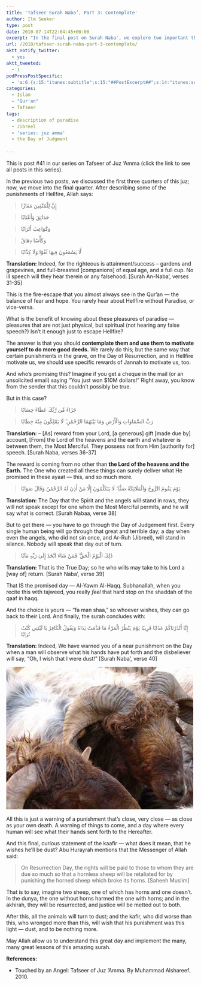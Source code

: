 ```yaml
---
title: 'Tafseer Surah Naba’, Part 3: Contemplate'
author: Ilm Seeker
type: post
date: 2010-07-14T22:04:45+00:00
excerpt: "In the final post on Surah Naba', we explore two important themes: descriptions of Paradise (and the fire-escape verses), and descriptions of the Day of Judgment -- a day every single human being must endure."
url: /2010/tafseer-surah-naba-part-3-contemplate/
aktt_notify_twitter:
  - yes
aktt_tweeted:
  - 1
podPressPostSpecific:
  - 'a:6:{s:15:"itunes:subtitle";s:15:"##PostExcerpt##";s:14:"itunes:summary";s:15:"##PostExcerpt##";s:15:"itunes:keywords";s:17:"##WordPressCats##";s:13:"itunes:author";s:10:"##Global##";s:15:"itunes:explicit";s:2:"No";s:12:"itunes:block";s:2:"No";}'
categories:
  - Islam
  - "Qur'an"
  - Tafseer
tags:
  - description of paradise
  - Jibreel
  - 'series: juz amma'
  - the Day of Judgment

---
```

This is post #41 in our series on Tafseer of Juz &#8216;Amma (click the link to see all posts in this series).

In the previous two posts, we discussed the first three quarters of this juz; now, we move into the final quarter. After describing some of the punishments of Hellfire, Allah says:

> إِنَّ لِلْمُتَّقِينَ مَفَازًا
  
> حَدَائِقَ وَأَعْنَابًا
  
> وَكَوَاعِبَ أَتْرَابًا
  
> وَكَأْسًا دِهَاقً
  
> لَّا يَسْمَعُونَ فِيهَا لَغْوًا وَلَا كِذَّابًا 

**Translation:** Indeed, for the righteous is attainment/success &#8211; gardens and grapevines, and full-breasted [companions] of equal age, and a full cup. No ill speech will they hear therein or any falsehood. [Surah An-Naba&#8217;, verses 31-35]

This is the fire-escape that you almost always see in the Qur&#8217;an &#8212; the balance of fear and hope. You rarely hear about Hellfire without Paradise, or vice-versa.

What is the benefit of knowing about these pleasures of paradise &#8212; pleasures that are not just physical, but spiritual (not hearing any false speech?) Isn&#8217;t it enough just to escape Hellfire?

The answer is that you should **contemplate them and use them to motivate yourself to do more good deeds.** We rarely do this; but the same way that certain punishments in the grave, on the Day of Resurrection, and in Hellfire motivate us, we should use specific rewards of Jannah to motivate us, too.

And who&#8217;s promising this? Imagine if you get a cheque in the mail (or an unsolicited email) saying &#8220;You just won $10M dollars!&#8221; Right away, you know from the sender that this couldn&#8217;t possibly be true.

But in this case?

> جَزَاءً مِّن رَّبِّكَ عَطَاءً حِسَابًا
  
> رَبِّ السَّمَاوَاتِ وَالْأَرْضِ وَمَا بَيْنَهُمَا الرَّحْمَٰنِ ۖ لَا يَمْلِكُونَ مِنْهُ خِطَابًا 

**Translation:** &#8211; [As] reward from your Lord, [a generous] gift [made due by] account, [From] the Lord of the heavens and the earth and whatever is between them, the Most Merciful. They possess not from Him [authority for] speech. [Surah Naba, verses 36-37]

The reward is coming from no other than **the Lord of the heavens and the Earth.** The One who created all these things can surely deliver what He promised in these ayaat &#8212; this, and so much more.

> يَوْمَ يَقُومُ الرُّوحُ وَالْمَلَائِكَةُ صَفًّا ۖ لَا يَتَكَلَّمُونَ إِلَّا مَنْ أَذِنَ لَهُ الرَّحْمَٰنُ وَقَالَ صَوَابًا 

**Translation:** The Day that the Spirit and the angels will stand in rows, they will not speak except for one whom the Most Merciful permits, and he will say what is correct. [Surah Nabaa, verse 38]

But to get there &#8212; you have to go through the Day of Judgement first. Every single human being will go through that great and terrible day; a day when even the angels, who did not sin once, and Ar-Ruh (Jibreel), will stand in silence. Nobody will speak that day out of turn.

> ذَٰلِكَ الْيَوْمُ الْحَقُّ ۖ فَمَنْ شَاءَ اتَّخَذَ إِلَىٰ رَبِّهِ مَآبًا 

**Translation:** That is the True Day; so he who wills may take to his Lord a [way of] return. [Surah Naba&#8217;, verse 39]

That IS the promised day &#8212; Al-Yawm Al-Haqq. Subhanallah, when you recite this with tajweed, you really _feel_ that hard stop on the shaddah of the qaaf in haqq.

And the choice is yours &#8212; &#8220;fa man shaa,&#8221; so whoever wishes, they can go back to their Lord. And finally, the surah concludes with:

> إِنَّا أَنْذَرْنَاكُمْ عَذَابًا قَرِيبًا يَوْمَ يَنْظُرُ الْمَرْءُ مَا قَدَّمَتْ يَدَاهُ وَيَقُولُ الْكَافِرُ يَا لَيْتَنِي كُنْتُ تُرَابًا 

**Translation:** Indeed, We have warned you of a near punishment on the Day when a man will observe what his hands have put forth and the disbeliever will say, &#8220;Oh, I wish that I were dust!&#8221; [Surah Naba&#8217;, verse 40]

<img src="/wp-content/uploads/2010/07/eid-rams.jpg" alt="" title="Surah Naba&#039; hints about animals turning to dust." class="alignnone size-full wp-image-1639" />

All this is just a warning of a punishment that&#8217;s close, very close &#8212; as close as your own death. A warning of things to come, and a day where every human will see what their hands sent forth to the Hereafter.

And this final, curious statement of the kaafir &#8212; what does it mean, that he wishes he&#8217;ll be dust? Abu Hurayrah mentions that the Messenger of Allah said:

> On Resurrection Day, the rights will be paid to those to whom they are due so much so that a hornless sheep will be retaliated for by punishing the horned sheep which broke its horns. [Saheeh Muslim] 

That is to say, imagine two sheep, one of which has horns and one doesn&#8217;t. In the dunya, the one without horns harmed the one with horns; and in the akhirah, they will be resurrected, and justice will be metted out to both.

After this, all the animals will turn to dust; and the kafir, who did worse than this, who wronged more than this, will wish that his punishment was this light &#8212; dust, and to be nothing more.

May Allah allow us to understand this great day and implement the many, many great lessons of this amazing surah.

**References:**

  * Touched by an Angel: Tafseer of Juz &#8216;Amma. By Muhammad Alshareef. 2010.